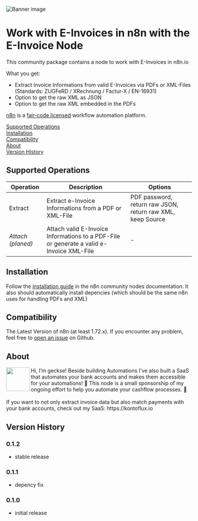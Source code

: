 ![Banner image](https://user-images.githubusercontent.com/10284570/173569848-c624317f-42b1-45a6-ab09-f0ea3c247648.png)

# Work with E-Invoices in n8n with the E-Invoice Node

This community package contains a node to work with E-Invoices in n8n.io

What you get:
* Extract Invoice Informations from valid E-Invoices via PDFs or XML-Files (Standards: ZUGFeRD / XRechnung / Factur-X / EN-16931)
* Option to get the raw XML as JSON
* Option to get the raw XML embedded in the PDFs

[n8n](https://n8n.io/) is a [fair-code licensed](https://docs.n8n.io/reference/license/) workflow automation platform.

[Supported Operations](#supported-operations)  
[Installation](#installation)  
[Compatibility](#compatibility)  
[About](#about)  
[Version History](#version-history)  

## Supported Operations

| Operation  | Description | Options |
| ------------- |  ------------- |  ------------- | 
| Extract  | Extract e-Invoice Informations from a PDF or XML-File | PDF password, return raw JSON, return raw XML, keep Source |
| _Attach (planed)_  | Attach valid E-Invoice Informations to a PDF-File or generate a valid e-Invoice XML-File | - |


## Installation
Follow the [installation guide](https://docs.n8n.io/integrations/community-nodes/installation/) in the n8n community nodes documentation.
It also should automatically install depencies (which should be the same n8n uses for handling PDFs and XML)

## Compatibility

The Latest Version of n8n (at least 1.72.x). If you encounter any problem, feel free to [open an issue](https://github.com/geckse/n8n-nodes-einvoice) on Github. 

## About

<img src="https://cloud.let-the-work-flow.com/kontoflux-icon.png" align="left" height="64" width="64"> 
Hi, I’m geckse! Beside building Automations I’ve also built a SaaS that automates your bank accounts and makes them accessible for your automations! 👋
This node is a small sponsorship of my ongoing effort to help you automate your cashflow processes. 💸 <br><br>
If you want to not only extract invoice data but also match payments with your bank accounts, check out my SaaS: https://kontoflux.io

## Version History

### 0.1.2
- stable release

### 0.1.1
- depency fix

### 0.1.0
- initial release
